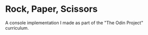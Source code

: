 # Rock, Paper, Scissors

A console implementation I made as part of the "The Odin Project" curriculum.
